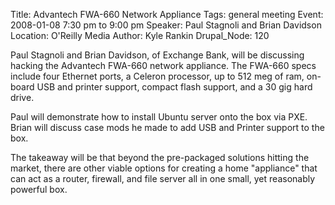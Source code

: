 Title: Advantech FWA-660 Network Appliance
Tags: general meeting
Event: 2008-01-08 7:30 pm to 9:00 pm
Speaker: Paul Stagnoli and Brian Davidson
Location: O'Reilly Media
Author: Kyle Rankin
Drupal_Node: 120

Paul Stagnoli and Brian Davidson, of Exchange Bank, will be discussing
hacking the Advantech FWA-660 network appliance. The FWA-660 specs
include four Ethernet ports, a Celeron processor, up to 512 meg of ram,
on-board USB and printer support, compact flash support, and a 30 gig
hard drive.

Paul will demonstrate how to install Ubuntu server onto the box via PXE.
Brian will discuss case mods he made to add USB and Printer support to
the box.

The takeaway will be that beyond the pre-packaged solutions hitting the
market, there are other viable options for creating a home "appliance"
that can act as a router, firewall, and file server all in one small,
yet reasonably powerful box.

